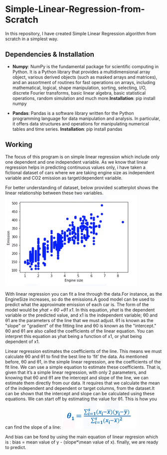 # Simple-Linear-Regression-from-Scratch
In this repository, I have created  Simple Linear Regression algorithm from scratch in a simplest way.

## Dependencies & Installation ##
* **Numpy**: NumPy is the fundamental package for scientific computing in Python. It is a Python library that provides a multidimensional array object, various derived objects (such as masked arrays and matrices), and an assortment of routines for fast operations on arrays, including mathematical, logical, shape manipulation, sorting, selecting, I/O, discrete Fourier transforms, basic linear algebra, basic statistical operations, random simulation and much more.**Installation**: pip install numpy

* **Pandas**: Pandas is a software library written for the Python programming language for data manipulation and analysis. In particular, it offers data structures and operations for manipulating numerical tables and time series.
**Installation**: pip install pandas

## Working ##
The focus of this program is on simple linear regression which include only one dependent and one independent variable.
As we know that linear regression helps in predicting continuous values only, i have taken a fictional dataset of cars where we are taking engine size as independent variable and CO2 emission as target/dependent variable.

For better understanding of dataset, below provided scatterplot shows the linear relationship between these two variables.
![Image of bar graph](https://github.com/prashantsihag03/Simple-Linear-Regression-from-Scratch/blob/master/extra/graph.png)

With linear regression you can fit a line through the data.For instance, as the EngineSize increases, so do the emissions.A good model can be used to predict what the approximate emission of each car is.
The form of the model would be *yhat = θ0 +θ1 x1*. In this equation, *yhat* is the dependent variable or the predicted value, and x1 is the independent variable; θ0 and θ1 are the parameters of the line that we must adjust. θ1 is known as the "slope" or "gradient" of the fitting line and θ0 is known as the "intercept." θ0 and θ1 are also called the coefficients of the linear equation. You can interpret this equation as yhat being a function of x1, or yhat being dependent of x1.

Linear regression estimates the coefficients of the line. This means we must calculate θ0 and θ1 to find the best line to ‘fit’ the data.
As mentioned before, θ0 and θ1, in the simple linear regression, are the coefficients of the fit line. We can use a simple equation to estimate these coefficients. That is, given that it’s a simple linear regression, with only 2 parameters, and knowing that θ0 and θ1 are the intercept and slope of the line, we can estimate them directly from our data. It requires that we calculate the mean of the independent and dependent or target columns, from the dataset.It can be shown that the intercept and slope can be calculated using these equations. We can start off by estimating the value for θ1. This is how you can find the slope of a line: 
![Image of bar graph](https://github.com/prashantsihag03/Simple-Linear-Regression-from-Scratch/blob/master/extra/Equation.png)

And bias can be fond by using the main equation of linear regresion which is : bias = mean value of y - (slope*\mean value of x).
finally, we are ready to predict.

